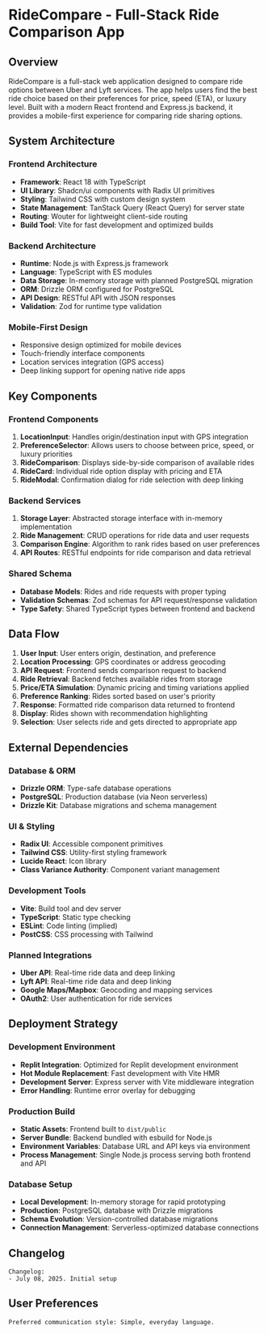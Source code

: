 # RideCompare - Full-Stack Ride Comparison App

## Overview

RideCompare is a full-stack web application designed to compare ride options between Uber and Lyft services. The app helps users find the best ride choice based on their preferences for price, speed (ETA), or luxury level. Built with a modern React frontend and Express.js backend, it provides a mobile-first experience for comparing ride sharing options.

## System Architecture

### Frontend Architecture
- **Framework**: React 18 with TypeScript
- **UI Library**: Shadcn/ui components with Radix UI primitives
- **Styling**: Tailwind CSS with custom design system
- **State Management**: TanStack Query (React Query) for server state
- **Routing**: Wouter for lightweight client-side routing
- **Build Tool**: Vite for fast development and optimized builds

### Backend Architecture
- **Runtime**: Node.js with Express.js framework
- **Language**: TypeScript with ES modules
- **Data Storage**: In-memory storage with planned PostgreSQL migration
- **ORM**: Drizzle ORM configured for PostgreSQL
- **API Design**: RESTful API with JSON responses
- **Validation**: Zod for runtime type validation

### Mobile-First Design
- Responsive design optimized for mobile devices
- Touch-friendly interface components
- Location services integration (GPS access)
- Deep linking support for opening native ride apps

## Key Components

### Frontend Components
1. **LocationInput**: Handles origin/destination input with GPS integration
2. **PreferenceSelector**: Allows users to choose between price, speed, or luxury priorities
3. **RideComparison**: Displays side-by-side comparison of available rides
4. **RideCard**: Individual ride option display with pricing and ETA
5. **RideModal**: Confirmation dialog for ride selection with deep linking

### Backend Services
1. **Storage Layer**: Abstracted storage interface with in-memory implementation
2. **Ride Management**: CRUD operations for ride data and user requests
3. **Comparison Engine**: Algorithm to rank rides based on user preferences
4. **API Routes**: RESTful endpoints for ride comparison and data retrieval

### Shared Schema
- **Database Models**: Rides and ride requests with proper typing
- **Validation Schemas**: Zod schemas for API request/response validation
- **Type Safety**: Shared TypeScript types between frontend and backend

## Data Flow

1. **User Input**: User enters origin, destination, and preference
2. **Location Processing**: GPS coordinates or address geocoding
3. **API Request**: Frontend sends comparison request to backend
4. **Ride Retrieval**: Backend fetches available rides from storage
5. **Price/ETA Simulation**: Dynamic pricing and timing variations applied
6. **Preference Ranking**: Rides sorted based on user's priority
7. **Response**: Formatted ride comparison data returned to frontend
8. **Display**: Rides shown with recommendation highlighting
9. **Selection**: User selects ride and gets directed to appropriate app

## External Dependencies

### Database & ORM
- **Drizzle ORM**: Type-safe database operations
- **PostgreSQL**: Production database (via Neon serverless)
- **Drizzle Kit**: Database migrations and schema management

### UI & Styling
- **Radix UI**: Accessible component primitives
- **Tailwind CSS**: Utility-first styling framework
- **Lucide React**: Icon library
- **Class Variance Authority**: Component variant management

### Development Tools
- **Vite**: Build tool and dev server
- **TypeScript**: Static type checking
- **ESLint**: Code linting (implied)
- **PostCSS**: CSS processing with Tailwind

### Planned Integrations
- **Uber API**: Real-time ride data and deep linking
- **Lyft API**: Real-time ride data and deep linking
- **Google Maps/Mapbox**: Geocoding and mapping services
- **OAuth2**: User authentication for ride services

## Deployment Strategy

### Development Environment
- **Replit Integration**: Optimized for Replit development environment
- **Hot Module Replacement**: Fast development with Vite HMR
- **Development Server**: Express server with Vite middleware integration
- **Error Handling**: Runtime error overlay for debugging

### Production Build
- **Static Assets**: Frontend built to `dist/public`
- **Server Bundle**: Backend bundled with esbuild for Node.js
- **Environment Variables**: Database URL and API keys via environment
- **Process Management**: Single Node.js process serving both frontend and API

### Database Setup
- **Local Development**: In-memory storage for rapid prototyping
- **Production**: PostgreSQL database with Drizzle migrations
- **Schema Evolution**: Version-controlled database migrations
- **Connection Management**: Serverless-optimized database connections

## Changelog

```
Changelog:
- July 08, 2025. Initial setup
```

## User Preferences

```
Preferred communication style: Simple, everyday language.
```